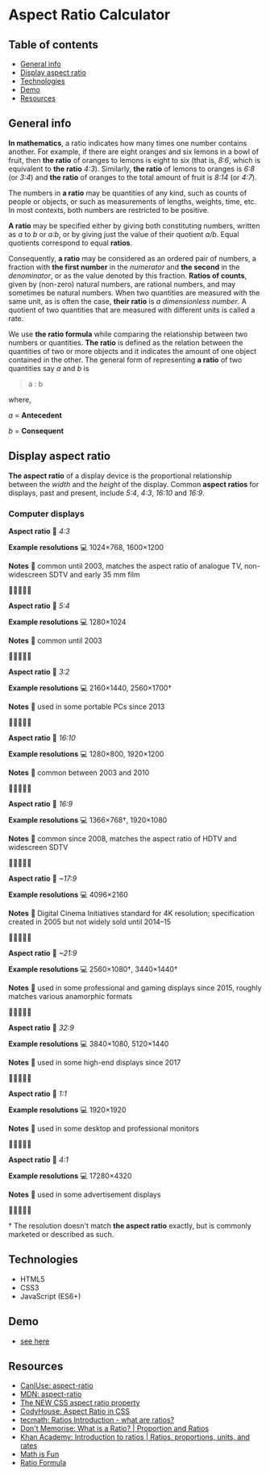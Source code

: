 # Aspect Ratio Calculator

## Table of contents
* [General info](#general-info)
* [Display aspect ratio](#display-aspect-ratio)
* [Technologies](#technologies)
* [Demo](#demo)
* [Resources](#resources)

## General info

**In mathematics**, a ratio indicates how many times one number contains another. For example, if there are eight oranges and six lemons in a bowl of fruit, then **the ratio** of oranges to lemons is eight to six (that is, _8∶6_, which is equivalent to **the ratio** _4∶3_). Similarly, **the ratio** of lemons to oranges is _6∶8_ (or _3∶4_) and **the ratio** of oranges to the total amount of fruit is _8∶14_ (or _4∶7_).

The numbers in **a ratio** may be quantities of any kind, such as counts of people or objects, or such as measurements of lengths, weights, time, etc. In most contexts, both numbers are restricted to be positive.

**A ratio** may be specified either by giving both constituting numbers, written as _a_ to _b_ or _a∶b_, or by giving just the value of their quotient _a/b_. Equal quotients correspond to equal **ratios**.

Consequently, **a ratio** may be considered as an ordered pair of numbers, a fraction with **the first number** in the _numerator_ and **the second** in the _denominator_, or as the value denoted by this fraction. **Ratios of counts**, given by (non-zero) natural numbers, are rational numbers, and may sometimes be natural numbers. When two quantities are measured with the same unit, as is often the case, **their ratio** is _a dimensionless number_. A quotient of two quantities that are measured with different units is called a rate.

We use **the ratio formula** while comparing the relationship between two numbers or quantities. **The ratio** is defined as the relation between the quantities of two or more objects and it indicates the amount of one object contained in the other. The general form of representing **a ratio** of two quantities say _a_ and _b_ is

>a : b

where,

_a_ = **Antecedent**

_b_ = **Consequent**

## Display aspect ratio

**The aspect ratio** of a display device is the proportional relationship between the _width_ and the _height_ of the display. Common **aspect ratios** for displays, past and present, include _5:4_, _4:3_, _16:10_ and _16:9_.

### Computer displays

**Aspect ratio** :triangular_ruler: _4:3_

**Example resolutions** :computer: 1024×768, 1600×1200

**Notes** :memo: common until 2003, matches the aspect ratio of analogue TV, non-widescreen SDTV and early 35 mm film

:triangular_flag_on_post::triangular_flag_on_post::triangular_flag_on_post::triangular_flag_on_post::triangular_flag_on_post:

**Aspect ratio** :triangular_ruler: _5:4_

**Example resolutions** :computer: 1280×1024

**Notes** :memo: common until 2003

:triangular_flag_on_post::triangular_flag_on_post::triangular_flag_on_post::triangular_flag_on_post::triangular_flag_on_post:

**Aspect ratio** :triangular_ruler: _3:2_

**Example resolutions** :computer:	2160×1440, 2560×1700†

**Notes** :memo: used in some portable PCs since 2013

:triangular_flag_on_post::triangular_flag_on_post::triangular_flag_on_post::triangular_flag_on_post::triangular_flag_on_post:

**Aspect ratio** :triangular_ruler: _16:10_

**Example resolutions** :computer: 1280×800, 1920×1200

**Notes** :memo: common between 2003 and 2010

:triangular_flag_on_post::triangular_flag_on_post::triangular_flag_on_post::triangular_flag_on_post::triangular_flag_on_post:

**Aspect ratio** :triangular_ruler: _16:9_

**Example resolutions** :computer: 1366×768†, 1920×1080

**Notes** :memo: common since 2008, matches the aspect ratio of HDTV and widescreen SDTV

:triangular_flag_on_post::triangular_flag_on_post::triangular_flag_on_post::triangular_flag_on_post::triangular_flag_on_post:

**Aspect ratio** :triangular_ruler: _~17:9_

**Example resolutions** :computer: 4096×2160

**Notes** :memo: Digital Cinema Initiatives standard for 4K resolution; specification created in 2005 but not widely sold until 2014–15

:triangular_flag_on_post::triangular_flag_on_post::triangular_flag_on_post::triangular_flag_on_post::triangular_flag_on_post:

**Aspect ratio** :triangular_ruler: _~21:9_

**Example resolutions** :computer: 2560×1080†, 3440×1440†

**Notes** :memo: used in some professional and gaming displays since 2015, roughly matches various anamorphic formats

:triangular_flag_on_post::triangular_flag_on_post::triangular_flag_on_post::triangular_flag_on_post::triangular_flag_on_post:

**Aspect ratio** :triangular_ruler: _32:9_

**Example resolutions** :computer: 3840×1080, 5120×1440

**Notes** :memo: used in some high-end displays since 2017

:triangular_flag_on_post::triangular_flag_on_post::triangular_flag_on_post::triangular_flag_on_post::triangular_flag_on_post:

**Aspect ratio** :triangular_ruler: _1:1_

**Example resolutions** :computer: 1920×1920

**Notes** :memo: used in some desktop and professional monitors

:triangular_flag_on_post::triangular_flag_on_post::triangular_flag_on_post::triangular_flag_on_post::triangular_flag_on_post:

**Aspect ratio** :triangular_ruler: _4:1_

**Example resolutions** :computer: 17280×4320

**Notes** :memo: used in some advertisement displays

:triangular_flag_on_post::triangular_flag_on_post::triangular_flag_on_post::triangular_flag_on_post::triangular_flag_on_post:

† The resolution doesn't match **the aspect ratio** exactly, but is commonly marketed or described as such.

## Technologies

* HTML5
* CSS3
* JavaScript (ES6+)

## Demo

- [see here](https://mikulew.github.io/js-aspect-ratio-calculator/)

## Resources
- [CanIUse: aspect-ratio](https://caniuse.com/?search=aspect-ratio)
- [MDN: aspect-ratio](https://developer.mozilla.org/en-US/docs/Web/CSS/aspect-ratio)
- [The NEW CSS aspect ratio property](https://www.youtube.com/watch?v=ypxZAfArxyU)
- [CodyHouse: Aspect Ratio in CSS](https://www.youtube.com/watch?v=LuIHEev-yVg)
- [tecmath: Ratios Introduction - what are ratios?](https://www.youtube.com/watch?v=puku5vUCOcE)
- [Don't Memorise: What is a Ratio? | Proportion and Ratios](https://www.youtube.com/watch?v=B4_T6-rc35Y)
- [Khan Academy: Introduction to ratios | Ratios, proportions, units, and rates](https://www.youtube.com/watch?v=HpdMJaKaXXc)
- [Math is Fun](https://www.mathsisfun.com/numbers/ratio.html)
- [Ratio Formula](https://www.cuemath.com/ratio-formula/)
